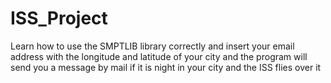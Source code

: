 # ISS_Project
Learn how to use the SMPTLIB library correctly and insert your email address with the longitude and latitude of your city
and the program will send you a message by mail if it is night in your city and the ISS flies over it
